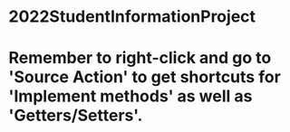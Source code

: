 # 2022StudentInformationProject

# Remember to right-click and go to 'Source Action' to get shortcuts for 'Implement methods' as well as 'Getters/Setters'.